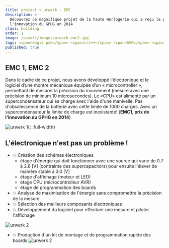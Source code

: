 ```yaml
---
title: project » urwerk - EMC
description: >-
  Découvrez ce magnifique projet de la haute Horlogerie qui a reçu le prix de
  l'innovation du GPHG en 2014
class: building
order: 1
image: /assets/images/urwerk-emc2.jpg
tags: <span>eagle pcb</span> <span>c/c++</span> <span>AVR</span> <span>watchmaker</span>
published: true
---
```


## EMC 1, EMC 2
Dans le cadre de ce projet, nous avons développé l'électronique et le logiciel d’une montre mécanique équipée d’un « microcontroller », permettant de mesurer la précision du mouvement (mesure avec une précision de minimum 10 microsecondes). Le «CPU» est alimenté par un supercondensateur qui se charge avec l'aide d'une manivelle. Pas d'obsolescence de la batterie avec cette limite de 1000 charges. Avec un supercondensateur la limite de charge est inexistante! (**EMC1, prix de l'innovation du GPHG en 2014**)


![urwerk 1](/assets/images/urwerk-emc-dev1.jpg){: .full-width}


## L'électronique n'est pas un problème !
* :boom: Création des schémas électroniques  
  * étage d'énergie qui doit fonctionner avec une source qui varie de 0.7 à 2.8 [V] (contrainte des supercapacitors) pour ensuite l'élever de manière stable à 3.0 [V]
  * étage d'affichage (moteur et LED)
  * étage CPU (microcontrolleur AVR)
  * étage de programmation des boards
* :boom: Analyse de maximisation de l'énergie sans compromettre la précision de la mesure
* :boom: Sélection des meilleurs composants électroniques
* :boom: Développement du logiciel pour effectuer une mesure et piloter l'affichage

![urwerk 2](/assets/images/urwerk-emc3.jpg)

* :boom: Production d'un kit de montage et de programmation rapide des boards
![urwerk 2](/assets/images/urwerk-emc4.jpg)


